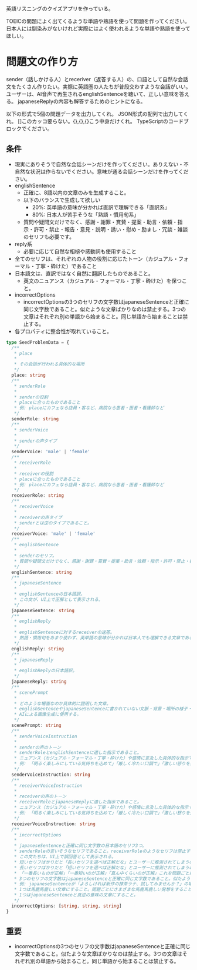 英語リスニングのクイズアプリを作っている。

TOEICの問題によく出てくるような単語や熟語を使って問題を作ってください。
日本人には馴染みがないけれど実際にはよく使われるような単語や熟語を使ってほしい。

# 問題文の作り方

sender（話しかける人）とreceriver（返答する人）の、口語として自然な会話文をたくさん作りたい。実際に英語圏の人たちが普段交わすような会話がいい。
ユーザーは、AI音声で再生されるenglishSentenceを聴いて、正しい意味を答える。
japaneseReplyの内容も解答するためのヒントになる。

以下の形式で5個の問題データを出力してくれ。
JSON形式の配列で出力してくれ。
[]このカッコ要らない。{},{},{}こう中身だけくれ。
TypeScriptのコードブロックでください。

## 条件

- 現実にありそうで自然な会話シーンだけを作ってください。ありえない・不自然な状況は作らないでください。意味が通る会話シーンだけを作ってください。
- englishSentence
  - 正確に、8語以内の文章のみを生成すること。
  - 以下のバランスで生成して欲しい
    - 20%: 英単語の意味が分かれば直訳で理解できる「直訳系」
    - 80%: 日本人が苦手そうな「熟語・慣用句系」
  - 質問や疑問文だけでなく、感謝・謝罪・賞賛・提案・助言・依頼・指示・許可・禁止・報告・意見・説明・誘い・慰め・励まし・冗談・雑談のセリフも必要です。
- reply系
  - 必要に応じて自然な相槌や感動詞も使用すること
- 全てのセリフは、それぞれの人物の役割に応じたトーン（カジュアル・フォーマル・丁寧・砕けた）であること
- 日本語文は、直訳ではなく自然に翻訳したものであること。
  - 英文のニュアンス（カジュアル・フォーマル・丁寧・砕けた）を保つこと。
- incorrectOptions
  - incorrectOptionsの3つのセリフの文字数はjapaneseSentenceと正確に同じ文字数であること。似たような文章ばかりなのは禁止する。3つの文章はそれぞれ別の単語から始まること。同じ単語から始まることは禁止する。
- 各プロパティに整合性が取れていること。

```TypeScript
type SeedProblemData = {
  /**
   * place
   *
   * その会話が行われる具体的な場所
   */
  place: string
  /**
   * senderRole
   *
   * senderの役割
   * placeに合ったものであること
   * 例: placeにカフェなら店員・客など、病院なら患者・医者・看護師など
   */
  senderRole: string
  /**
   * senderVoice
   *
   * senderの声タイプ
   */
  senderVoice: 'male' | 'female'
  /**
   * receiverRole
   *
   * receiverの役割
   * placeに合ったものであること
   * 例: placeにカフェなら店員・客など、病院なら患者・医者・看護師など
   */
  receiverRole: string
  /**
   * receiverVoice
   *
   * receiverの声タイプ
   * senderとは逆のタイプであること。
   */
  receiverVoice: 'male' | 'female'
  /**
   * englishSentence
   *
   * senderのセリフ。
   * 質問や疑問文だけでなく、感謝・謝罪・賞賛・提案・助言・依頼・指示・許可・禁止・報告・意見・説明・誘い・慰め・励まし・冗談・雑談のセリフも必要です。
   */
  englishSentence: string
  /**
   * japaneseSentence
   *
   * englishSentenceの日本語訳。
   * この文が、UI上で正解として表示される。
   */
  japaneseSentence: string
  /**
   * englishReply
   *
   * englishSentenceに対するreceiverの返答。
   * 熟語・慣用句をあまり使わず、英単語の意味が分かれば日本人でも理解できる文章であること。
   */
  englishReply: string
  /**
   * japaneseReply
   *
   * englishReplyの日本語訳。
   */
  japaneseReply: string
  /**
   * scenePrompt
   *
   * どのような場面なのか具体的に説明した文章。
   * englishSentenceやjapaneseSentenceに書かれていない文脈・背景・場所の様子・登場人物の動機を言語化すること。
   * AIによる画像生成に使用する。
   */
  scenePrompt: string
  /**
   * senderVoiceInstruction
   *
   * senderの声のトーン
   * senderRoleとenglishSentenceに適した指示であること。
   * ニュアンス（カジュアル・フォーマル・丁寧・砕けた）や感情に言及した具体的な指示であること
   * 例: 「明るく楽しみにしている気持ちを込めて」「厳しく冷たい口調で」「激しい怒りを込めて」「親切で落ち着いた丁寧な話し方」「カジュアルで親しみやすく、元気そうに」
   */
  senderVoiceInstruction: string
  /**
   * receiverVoiceInstruction
   *
   * receiverの声のトーン
   * receiverRoleとjapaneseReplyに適した指示であること。
   * ニュアンス（カジュアル・フォーマル・丁寧・砕けた）や感情に言及した具体的な指示であること
   * 例: 「明るく楽しみにしている気持ちを込めて」「厳しく冷たい口調で」「激しい怒りを込めて」「親切で落ち着いた丁寧な話し方」「カジュアルで親しみやすく、元気そうに」
   */
  receiverVoiceInstruction: string
  /**
   * incorrectOptions
   *
   * japaneseSentenceと正確に同じ文字数の日本語のセリフ3つ。
   * senderRoleの言いそうなセリフであること。receiverRoleのようなセリフは禁止する。
   * この文たちは、UI上で誤回答として表示される。
   * 短いセリフばかりだと「長いセリフを選べば正解だな」とユーザーに推測されてしまうのでやめてほしい。
   * 長いセリフばかりだと「短いセリフを選べば正解だな」とユーザーに推測されてしまうのでやめてほしい。
   * 「一番長いものが正解」「一番短いのが正解」「真ん中くらいのが正解」これを問題ごとにバラけさせてほしい。
   * 3つのセリフの文字数はjapaneseSentenceと正確に同じ文字数であること。似たような文章ばかりなのは禁止する。3つの文章はそれぞれ別の単語から始まること。同じ単語から始まることは禁止する。
   * 例: japaneseSentenceが「よろしければ新作の抹茶ラテ、試してみませんか？」の場合には「すみません、抹茶のラテは売り切れてしまいました。」「抹茶のラテはありませんが、通常のカフェラテならございます。」「このバナナパフェが当店の一番人気でございます。」などを生成すること。
   * 1つは馬鹿馬鹿しい文章にすること。問題ごとにさまざまな馬鹿馬鹿しい発想をすること。例:「当店で一番不人気な、とても苦いパフェはいかがですか？」「全て期限切れの食材で作ったパフェはいかがですか？本日限定ですよ！」
   * 1つはjapaneseSentenceと真逆の意味の文章にすること。
   */
  incorrectOptions: [string, string, string]
}
```

## 重要

- incorrectOptionsの3つのセリフの文字数はjapaneseSentenceと正確に同じ文字数であること。似たような文章ばかりなのは禁止する。3つの文章はそれぞれ別の単語から始まること。同じ単語から始まることは禁止する。
